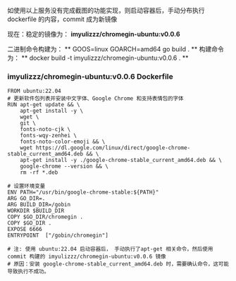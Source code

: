 如使用以上服务没有完成截图的功能实现，则启动容器后，手动分布执行dockerfile 的内容，commit 成为新镜像

现在：稳定的镜像为： **imyulizzz/chromegin-ubuntu:v0.0.6**

二进制命令构建为： ** GOOS=linux GOARCH=amd64 go build . **
构建命令为： ** docker build -t imyulizzz/chromegin-ubuntu:v0.0.6 . **

### imyulizzz/chromegin-ubuntu:v0.0.6 Dockerfile

```
FROM ubuntu:22.04
# 更新软件包列表并安装中文字体、Google Chrome 和支持表情包的字体
RUN apt-get update && \
    apt-get install -y \
    wget \
    git \
    fonts-noto-cjk \
    fonts-wqy-zenhei \
    fonts-noto-color-emoji && \
    wget https://dl.google.com/linux/direct/google-chrome-stable_current_amd64.deb && \
    apt-get install -y ./google-chrome-stable_current_amd64.deb && \
    google-chrome --version && \
    rm -rf *.deb

# 设置环境变量
ENV PATH="/usr/bin/google-chrome-stable:${PATH}"
ARG GO_DIR=.
ARG BUILD_DIR=/gobin
WORKDIR $BUILD_DIR
COPY $GO_DIR/chromegin .
COPY $GO_DIR .
EXPOSE 6666
ENTRYPOINT  ["/gobin/chromegin"]

# 注: 使用 ubuntu:22.04 启动容器后， 手动执行了apt-get 相关命令，然后使用commit 构建的 imyulizzz/chromegin-ubuntu:v0.0.6 镜像
# 原因：安装 google-chrome-stable_current_amd64.deb 时，需要确认命令，这可能导致执行不成功。
```